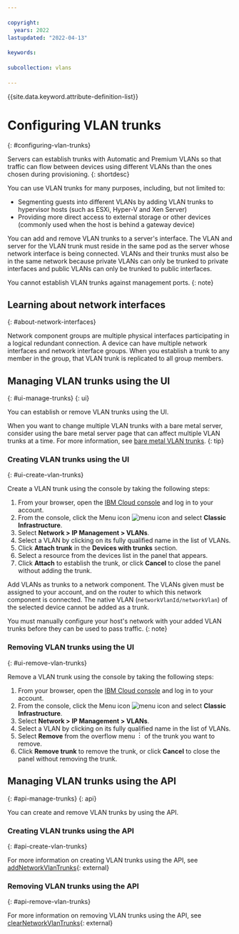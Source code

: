 ```yaml
---

copyright:
  years: 2022
lastupdated: "2022-04-13"

keywords:

subcollection: vlans

---
```


{{site.data.keyword.attribute-definition-list}}

# Configuring VLAN trunks
{: #configuring-vlan-trunks}

Servers can establish trunks with Automatic and Premium VLANs so that traffic can flow between devices using different VLANs than the ones chosen during provisioning.
{: shortdesc}

You can use VLAN trunks for many purposes, including, but not limited to:

- Segmenting guests into different VLANs by adding VLAN trunks to hypervisor hosts (such as ESXi, Hyper-V and Xen Server)
- Providing more direct access to external storage or other devices (commonly used when the host is behind a gateway device)

You can add and remove VLAN trunks to a server's interface. The VLAN and server for the VLAN trunk must reside in the same pod as the server whose network interface is being connected. VLANs and their trunks must also be in the same network because private VLANs can only be trunked to private interfaces and public VLANs can only be trunked to public interfaces.

You cannot establish VLAN trunks against management ports.
{: note}

## Learning about network interfaces
{: #about-network-interfaces}

Network component groups are multiple physical interfaces participating in a logical redundant connection. A device can have multiple network interfaces and network interface groups. When you establish a trunk to any member in the group, that VLAN trunk is replicated to all group members.

## Managing VLAN trunks using the UI
{: #ui-manage-trunks}
{: ui}

You can establish or remove VLAN trunks using the UI. 

When you want to change multiple VLAN trunks with a bare metal server, consider using the bare metal server page that can affect multiple VLAN trunks at a time. For more information, see [bare metal VLAN trunks](/docs/bare-metal?topic=bare-metal-network-options#bare-metal-vlan-trunks).
{: tip}

### Creating VLAN trunks using the UI
{: #ui-create-vlan-trunks}

Create a VLAN trunk using the console by taking the following steps:

1. From your browser, open the [IBM Cloud console](https://{DomainName}/) and log in to your account.
1. From the console, click the Menu icon ![menu icon](../../icons/icon_hamburger.svg) and select **Classic Infrastructure**.
1. Select **Network > IP Management > VLANs**.
1. Select a VLAN by clicking on its fully qualified name in the list of VLANs.
1. Click **Attach trunk** in the **Devices with trunks** section.
1. Select a resource from the devices list in the panel that appears.
1. Click **Attach** to establish the trunk, or click **Cancel** to close the panel without adding the trunk.


Add VLANs as trunks to a network component. The VLANs given must be assigned to your account, and on the router to which this network component is connected. The native VLAN (`networkVlanId/networkVlan`) of the selected device cannot be added as a trunk. 

You must manually configure your host's network with your added VLAN trunks before they can be used to pass traffic.
{: note}

### Removing VLAN trunks using the UI
{: #ui-remove-vlan-trunks}

Remove a VLAN trunk using the console by taking the following steps:

1. From your browser, open the [IBM Cloud console](https://{DomainName}/) and log in to your account.
1. From the console, click the Menu icon ![menu icon](../../icons/icon_hamburger.svg) and select **Classic Infrastructure**.
1. Select **Network > IP Management > VLANs**.
1. Select a VLAN by clicking on its fully qualified name in the list of VLANs.
1. Select **Remove** from the overflow menu ![overflow icon](/images/overflow.png) of the trunk you want to remove.
1. Click **Remove trunk** to remove the trunk, or click **Cancel** to close the panel without removing the trunk.

## Managing VLAN trunks using the API
{: #api-manage-trunks}
{: api}

You can create and remove VLAN trunks by using the API.

### Creating VLAN trunks using the API
{: #api-create-vlan-trunks}

For more information on creating VLAN trunks using the API, see [addNetworkVlanTrunks](https://sldn.softlayer.com/reference/services/SoftLayer_Network_Component/addNetworkVlanTrunks/){: external}

### Removing VLAN trunks using the API
{: #api-remove-vlan-trunks}

For more information on removing VLAN trunks using the API, see [clearNetworkVlanTrunks](https://sldn.softlayer.com/reference/services/SoftLayer_Network_Component/clearNetworkVlanTrunks/){: external}
